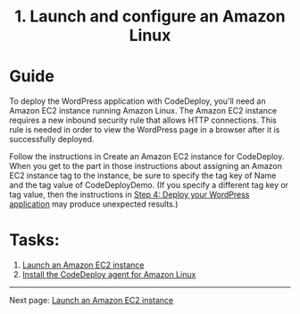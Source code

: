 # <center>1. Launch and configure an Amazon Linux</center>

# Guide
To deploy the WordPress application with CodeDeploy, you'll need an Amazon EC2 instance running Amazon Linux. The Amazon EC2 instance requires a new inbound security rule that allows HTTP connections. This rule is needed in order to view the WordPress page in a browser after it is successfully deployed.

Follow the instructions in Create an Amazon EC2 instance for CodeDeploy. When you get to the part in those instructions about assigning an Amazon EC2 instance tag to the instance, be sure to specify the tag key of Name and the tag value of CodeDeployDemo. (If you specify a different tag key or tag value, then the instructions in [Step 4: Deploy your WordPress application](WordPress-4-0.md) may produce unexpected results.)

# Tasks:
1. [Launch an Amazon EC2 instance](WordPress-1-1.md)
2. [Install the CodeDeploy agent for Amazon Linux](WordPress-1-2.md)

***


Next page: [Launch an Amazon EC2 instance](WordPress-1-1.md)